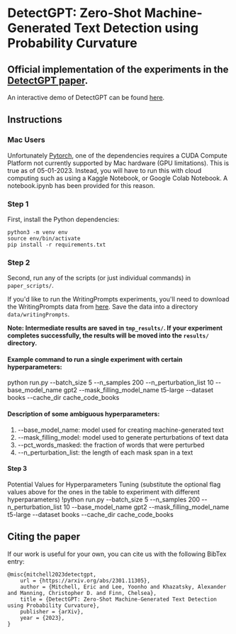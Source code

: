 # DetectGPT: Zero-Shot Machine-Generated Text Detection using Probability Curvature

## Official implementation of the experiments in the [DetectGPT paper](https://arxiv.org/abs/2301.11305v1).

An interactive demo of DetectGPT can be found [here](https://detectgpt.ericmitchell.ai).

## Instructions

### Mac Users
Unfortunately [Pytorch](https://pytorch.org), one of the dependencies requires a CUDA Compute Platform not currently supported by Mac hardware (GPU limitations).
This is true as of 05-01-2023. Instead, you will have to run this with cloud computing such as using a Kaggle Notebook, or Google Colab Notebook. A notebook.ipynb has been provided for this reason.  


### Step 1
First, install the Python dependencies:

    python3 -m venv env
    source env/bin/activate
    pip install -r requirements.txt

### Step 2
Second, run any of the scripts (or just individual commands) in `paper_scripts/`.

If you'd like to run the WritingPrompts experiments, you'll need to download the WritingPrompts data from [here](https://www.kaggle.com/datasets/ratthachat/writing-prompts). Save the data into a directory `data/writingPrompts`.

**Note: Intermediate results are saved in `tmp_results/`. If your experiment completes successfully, the results will be moved into the `results/` directory.**

#### Example command to run a single experiment with certain hyperparameters:
python run.py --batch_size 5 --n_samples 200 --n_perturbation_list 10
--base_model_name gpt2 --mask_filling_model_name t5-large --dataset books
--cache_dir cache_code_books

#### Description of some ambiguous hyperparameters:
1. --base_model_name: model used for creating machine-generated text
2. --mask_filling_model: model used to generate perturbations of text data
3. --pct_words_masked: the fraction of words that were perturbed
4. --n_perturbation_list: the length of each mask span in a text

#### Step 3

Potential Values for Hyperparameters Tuning (substitute the optional flag values above for the ones in the table to experiment with different hyperparameters)
!python run.py --batch_size 5 --n_samples 200 --n_perturbation_list 10
--base_model_name gpt2 --mask_filling_model_name t5-large --dataset books
--cache_dir cache_code_books

## Citing the paper
If our work is useful for your own, you can cite us with the following BibTex entry:

    @misc{mitchell2023detectgpt,
        url = {https://arxiv.org/abs/2301.11305},
        author = {Mitchell, Eric and Lee, Yoonho and Khazatsky, Alexander and Manning, Christopher D. and Finn, Chelsea},
        title = {DetectGPT: Zero-Shot Machine-Generated Text Detection using Probability Curvature},
        publisher = {arXiv},
        year = {2023},
    }